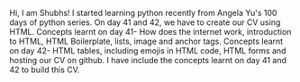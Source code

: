 Hi, I am Shubhs! I started learning python recently from Angela Yu's 100 days of python series. On day 41 and 42, we have to create our CV using HTML.
Concepts learnt on day 41- How does the internet work, introduction to HTML, HTML Boilerplate, lists, image and anchor tags. 
Concepts learnt on day 42- HTML tables, including emojis in HTML code, HTML forms and hosting our CV on github.
I have include the concepts learnt on day 41 and 42 to build this CV.
